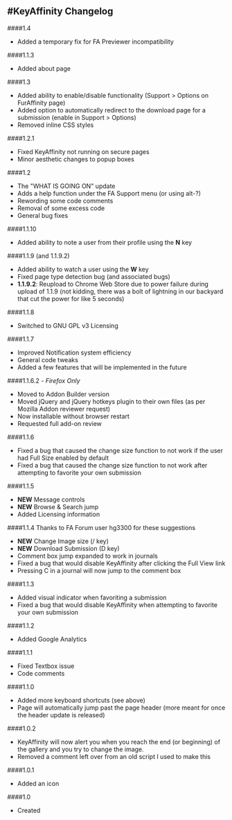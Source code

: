 #KeyAffinity Changelog
---
####1.4
 * Added a temporary fix for FA Previewer incompatibility

####1.1.3
 * Added about page

####1.3
 * Added ability to enable/disable functionality (Support > Options on FurAffinity page)
 * Added option to automatically redirect to the download page for a submission (enable in Support > Options)
 * Removed inline CSS styles

####1.2.1
 * Fixed KeyAffinity not running on secure pages
 * Minor aesthetic changes to popup boxes

####1.2
 * The "WHAT IS GOING ON" update
 * Adds a help function under the FA Support menu (or using alt-?)
 * Rewording some code comments
 * Removal of some excess code
 * General bug fixes

####1.1.10
 * Added ability to note a user from their profile using the **N** key

####1.1.9 (and 1.1.9.2)
 * Added ability to watch a user using the **W** key
 * Fixed page type detection bug (and associated bugs)
 * **1.1.9.2**: Reupload to Chrome Web Store due to power failure during upload of 1.1.9 (not kidding, there was a bolt of lightning in our backyard that cut the power for like 5 seconds)

####1.1.8
 * Switched to GNU GPL v3 Licensing
 
####1.1.7
 * Improved Notification system efficiency
 * General code tweaks
 * Added a few features that will be implemented in the future

####1.1.6.2 - *Firefox Only*
 * Moved to Addon Builder version
 * Moved jQuery and jQuery hotkeys plugin to their own files (as per Mozilla Addon reviewer request)
 * Now installable without browser restart
 * Requested full add-on review

####1.1.6
 * Fixed a bug that caused the change size function to not work if the user had Full Size enabled by default
 * Fixed a bug that caused the change size function to not work after attempting to favorite your own submission

####1.1.5
 * **NEW** Message controls
 * **NEW** Browse & Search jump
 * Added Licensing information

####1.1.4
Thanks to FA Forum user hg3300 for these suggestions

 * **NEW** Change Image size (/ key)
 * **NEW** Download Submission (D key)
 * Comment box jump expanded to work in journals
 * Fixed a bug that would disable KeyAffinity after clicking the Full View link
 * Pressing C in a journal will now jump to the comment box

####1.1.3
 * Added visual indicator when favoriting a submission
 * Fixed a bug that would disable KeyAffinity when attempting to favorite your own submission

####1.1.2
 * Added Google Analytics

####1.1.1
 * Fixed Textbox issue
 * Code comments

####1.1.0
 * Added more keyboard shortcuts (see above)
 * Page will automatically jump past the page header (more meant for once the header update is released)

####1.0.2
 * KeyAffinity will now alert you when you reach the end (or beginning) of the gallery and you try to change the image.
 * Removed a comment left over from an old script I used to make this

####1.0.1
 * Added an icon

####1.0
 * Created